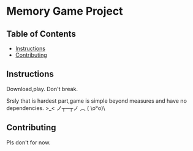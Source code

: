 # Memory Game Project

## Table of Contents

* [Instructions](#instructions)
* [Contributing](#contributing)

## Instructions

Download,play. Don't break.

Srsly that is hardest part,game is simple beyond measures and have no dependencies. >_<
ノ┬─┬ノ ︵ ( \o°o)\
## Contributing

Pls don't for now.
